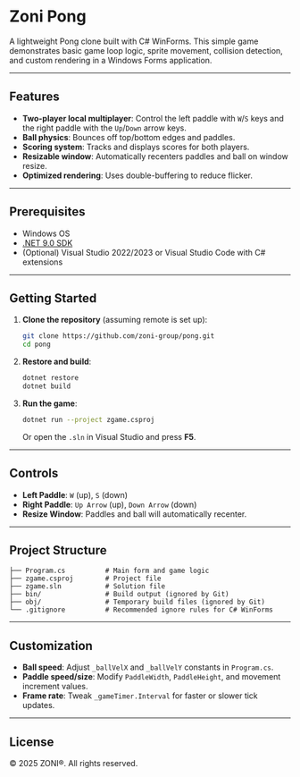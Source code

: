 # Zoni Pong

A lightweight Pong clone built with C# WinForms. This simple game demonstrates basic game loop logic, sprite movement, collision detection, and custom rendering in a Windows Forms application.

---

## Features

- **Two-player local multiplayer**: Control the left paddle with `W`/`S` keys and the right paddle with the `Up`/`Down` arrow keys.
- **Ball physics**: Bounces off top/bottom edges and paddles.
- **Scoring system**: Tracks and displays scores for both players.
- **Resizable window**: Automatically recenters paddles and ball on window resize.
- **Optimized rendering**: Uses double-buffering to reduce flicker.

---

## Prerequisites

- Windows OS
- [.NET 9.0 SDK](https://dotnet.microsoft.com/download)
- (Optional) Visual Studio 2022/2023 or Visual Studio Code with C# extensions

---

## Getting Started

1. **Clone the repository** (assuming remote is set up):

   ```bash
   git clone https://github.com/zoni-group/pong.git
   cd pong
   ```

2. **Restore and build**:

   ```bash
   dotnet restore
   dotnet build
   ```

3. **Run the game**:

   ```bash
   dotnet run --project zgame.csproj
   ```

   Or open the `.sln` in Visual Studio and press **F5**.

---

## Controls

- **Left Paddle**: `W` (up), `S` (down)
- **Right Paddle**: `Up Arrow` (up), `Down Arrow` (down)
- **Resize Window**: Paddles and ball will automatically recenter.

---

## Project Structure

```
├── Program.cs          # Main form and game logic
├── zgame.csproj        # Project file
├── zgame.sln           # Solution file
├── bin/                # Build output (ignored by Git)
├── obj/                # Temporary build files (ignored by Git)
└── .gitignore          # Recommended ignore rules for C# WinForms
```

---

## Customization

- **Ball speed**: Adjust `_ballVelX` and `_ballVelY` constants in `Program.cs`.
- **Paddle speed/size**: Modify `PaddleWidth`, `PaddleHeight`, and movement increment values.
- **Frame rate**: Tweak `_gameTimer.Interval` for faster or slower tick updates.

---

## License

© 2025 ZONI®. All rights reserved.
